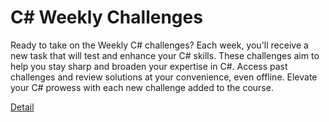 # C# Weekly Challenges

Ready to take on the Weekly C# challenges? Each week, you'll receive a new task that will test and enhance your C# skills. These challenges aim to help you stay sharp and broaden your expertise in C#. Access past challenges and review solutions at your convenience, even offline. Elevate your C# prowess with each new challenge added to the course. 

[Detail](https://eduitfree.com/courses/c-weekly-challenges)